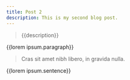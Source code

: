 ```yaml
---
title: Post 2
description: This is my second blog post.
---
```

> {{description}}

{{lorem ipsum.paragraph}}

> Cras sit amet nibh libero, in gravida nulla.

{{lorem ipsum.sentence}}
